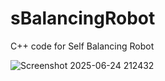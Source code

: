 # sBalancingRobot
C++ code for Self Balancing Robot 


![Screenshot 2025-06-24 212432](https://github.com/user-attachments/assets/9862d1d5-3af1-4c20-81d3-24e264aea581)
